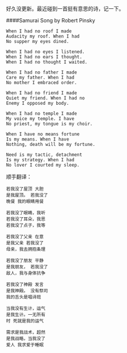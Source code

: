 好久没更新。最近碰到一首挺有意思的诗，记一下。

####Samurai Song
by Robert Pinsky

    When I had no roof I made
    Audacity my roof. When I had
    No supper my eyes dined.

    When I had no eyes I listened.
    When I had no ears I thought.
    When I had no thought I waited.
    
    When I had no father I made
    Care my father. When I had
    No mother I embraced order.
    
    When I had no friend I made
    Quiet my friend. When I had no
    Enemy I opposed my body.
    
    When I had no temple I made
    My voice my temple. I have
    No priest, my tongue is my choir.
    
    When I have no means fortune
    Is my means. When I have
    Nothing, death will be my fortune.
    
    Need is my tactic, detachment
    Is my strategy. When I had
    No lover I courted my sleep.


顺手翻译：

    若我没了屋顶 大胆
    是我屋顶。 若我没了
    晚餐 我的眼睛用餐
     
    若我没了眼睛，我听
    若我没了耳朵，我思
    若我没了点子，我等
     
    若我没了父亲 在意
    是我父亲 若我没了
    母亲，我去拥抱条理
     
    若我没了朋友 平静
    是我朋友， 若我没了
    敌人，我与身体抗争
     
    若我没了神殿 发言
    是我神殿。 没有祭司
    我的舌头是唱诗班
     
    当我没有生计，运气
    是我生计。一无所有
    时 死就是我的运气
     
    需求是我战术，超然
    是我战略，当我没了
    爱人 我求爱于睡眠